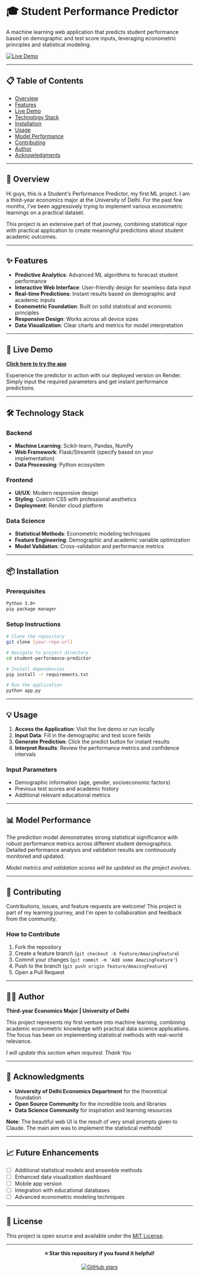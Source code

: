 # 🎓 Student Performance Predictor

A machine learning web application that predicts student performance based on demographic and test score inputs, leveraging econometric principles and statistical modeling.

[![Live Demo](https://img.shields.io/badge/🚀%20Live%20Demo-Visit%20App-blue?style=for-the-badge)](https://student-performance-predictor-fov7.onrender.com)

---

## 📋 Table of Contents

- [Overview](#overview)
- [Features](#features)
- [Live Demo](#live-demo)
- [Technology Stack](#technology-stack)
- [Installation](#installation)
- [Usage](#usage)
- [Model Performance](#model-performance)
- [Contributing](#contributing)
- [Author](#author)
- [Acknowledgments](#acknowledgments)

---

## 🌟 Overview

Hi guys, this is a Student's Performance Predictor, my first ML project. I am a third-year economics major at the University of Delhi. For the past few months, I've been aggressively trying to implement various econometric learnings on a practical dataset.

This project is an extensive part of that journey, combining statistical rigor with practical application to create meaningful predictions about student academic outcomes.

---

## ✨ Features

- **Predictive Analytics**: Advanced ML algorithms to forecast student performance
- **Interactive Web Interface**: User-friendly design for seamless data input
- **Real-time Predictions**: Instant results based on demographic and academic inputs
- **Econometric Foundation**: Built on solid statistical and economic principles
- **Responsive Design**: Works across all device sizes
- **Data Visualization**: Clear charts and metrics for model interpretation

---

## 🚀 Live Demo

**[Click here to try the app](https://student-performance-predictor-fov7.onrender.com)**

Experience the predictor in action with our deployed version on Render. Simply input the required parameters and get instant performance predictions.

---

## 🛠 Technology Stack

### Backend

- **Machine Learning**: Scikit-learn, Pandas, NumPy
- **Web Framework**: Flask/Streamlit (specify based on your implementation)
- **Data Processing**: Python ecosystem

### Frontend

- **UI/UX**: Modern responsive design
- **Styling**: Custom CSS with professional aesthetics
- **Deployment**: Render cloud platform

### Data Science

- **Statistical Methods**: Econometric modeling techniques
- **Feature Engineering**: Demographic and academic variable optimization
- **Model Validation**: Cross-validation and performance metrics

---

## 📦 Installation

### Prerequisites

```bash
Python 3.8+
pip package manager
```

### Setup Instructions

```bash
# Clone the repository
git clone [your-repo-url]

# Navigate to project directory
cd student-performance-predictor

# Install dependencies
pip install -r requirements.txt

# Run the application
python app.py
```

---

## 💡 Usage

1. **Access the Application**: Visit the live demo or run locally
2. **Input Data**: Fill in the demographic and test score fields
3. **Generate Prediction**: Click the predict button for instant results
4. **Interpret Results**: Review the performance metrics and confidence intervals

### Input Parameters

- Demographic information (age, gender, socioeconomic factors)
- Previous test scores and academic history
- Additional relevant educational metrics

---

## 📊 Model Performance

The prediction model demonstrates strong statistical significance with robust performance metrics across different student demographics. Detailed performance analysis and validation results are continuously monitored and updated.

_Model metrics and validation scores will be updated as the project evolves._

---

## 🤝 Contributing

Contributions, issues, and feature requests are welcome! This project is part of my learning journey, and I'm open to collaboration and feedback from the community.

### How to Contribute

1. Fork the repository
2. Create a feature branch (`git checkout -b feature/AmazingFeature`)
3. Commit your changes (`git commit -m 'Add some AmazingFeature'`)
4. Push to the branch (`git push origin feature/AmazingFeature`)
5. Open a Pull Request

---

## 👨‍🎓 Author

**Third-year Economics Major | University of Delhi**

This project represents my first venture into machine learning, combining academic econometric knowledge with practical data science applications. The focus has been on implementing statistical methods with real-world relevance.

_I will update this section when required. Thank You_

---

## 🙏 Acknowledgments

- **University of Delhi Economics Department** for the theoretical foundation
- **Open Source Community** for the incredible tools and libraries
- **Data Science Community** for inspiration and learning resources

**Note**: The beautiful web UI is the result of very small prompts given to Claude. The main aim was to implement the statistical methods!

---

## 📈 Future Enhancements

- [ ] Additional statistical models and ensemble methods
- [ ] Enhanced data visualization dashboard
- [ ] Mobile app version
- [ ] Integration with educational databases
- [ ] Advanced econometric modeling techniques

---

## 📄 License

This project is open source and available under the [MIT License](LICENSE).

---

<div align="center">

**⭐ Star this repository if you found it helpful!**

[![GitHub stars](https://img.shields.io/github/stars/yourusername/student-performance-predictor?style=social)](https://github.com/yourusername/student-performance-predictor)

</div>
